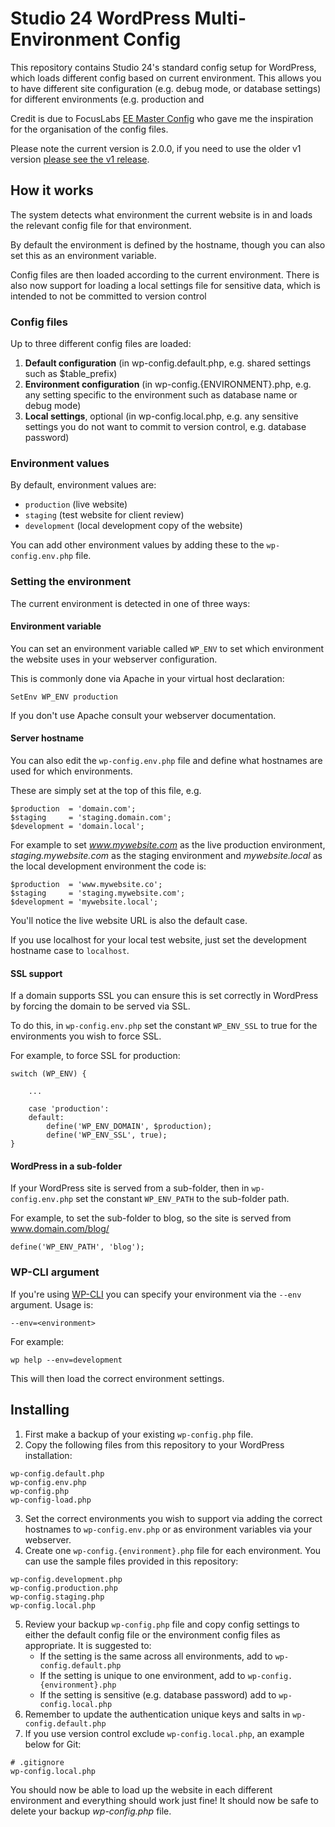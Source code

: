 # Studio 24 WordPress Multi-Environment Config

This repository contains Studio 24's standard config setup for WordPress, which 
loads different config based on current environment. This allows you to have different
site configuration (e.g. debug mode, or database settings) for different environments (e.g. production and 

Credit is due to FocusLabs [EE Master Config](https://github.com/focuslabllc/ee-master-config)
who gave me the inspiration for the organisation of the config files.

Please note the current version is 2.0.0, if you need to use the older v1 version [please see the v1 release](https://github.com/studio24/wordpress-multi-env-config/releases/tag/v1.0.2).
## How it works

The system detects what environment the current website is in and loads the relevant config file for that environment. 

By default the environment is defined by the hostname, though you can also set this as an environment variable.

Config files are then loaded according to the current environment. There is also now support for loading a local settings file
for sensitive data, which is intended to not be committed to version control

### Config files
 
Up to three different config files are loaded:

1. **Default configuration** (in wp-config.default.php, e.g. shared settings such as $table_prefix)
2. **Environment configuration** (in wp-config.{ENVIRONMENT}.php, e.g. any setting specific to the environment such as database name or debug mode)
3. **Local settings**, optional (in wp-config.local.php, e.g. any sensitive settings you do not want to commit to version control, e.g. database password)

### Environment values

By default, environment values are:

* `production` (live website)
* `staging` (test website for client review)
* `development` (local development copy of the website)

You can add other environment values by adding these to the `wp-config.env.php` file.

### Setting the environment

The current environment is detected in one of three ways:

#### Environment variable

You can set an environment variable called `WP_ENV` to set which environment the website uses in your webserver configuration. 

This is commonly done via Apache in your virtual host declaration:

    SetEnv WP_ENV production
    
If you don't use Apache consult your webserver documentation.

#### Server hostname

You can also edit the `wp-config.env.php` file and define what hostnames are used for which environments. 

These are simply set at the top of this file, e.g.

```
$production  = 'domain.com';
$staging     = 'staging.domain.com';
$development = 'domain.local';
```

For example to set *www.mywebsite.com* as the live production environment,  *staging.mywebsite.com* as the staging environment and *mywebsite.local* as the local development environment the code is: 

```
$production  = 'www.mywebsite.co';
$staging     = 'staging.mywebsite.com';
$development = 'mywebsite.local';
```
        
You'll notice the live website URL is also the default case.

If you use localhost for your local test website, just set the development hostname case to `localhost`.

#### SSL support
If a domain supports SSL you can ensure this is set correctly in WordPress by forcing the domain to be served via SSL.

To do this, in `wp-config.env.php` set the constant `WP_ENV_SSL` to true for the environments you wish to force SSL. 

For example, to force SSL for production:

```
switch (WP_ENV) {

    ...

    case 'production':
    default:
        define('WP_ENV_DOMAIN', $production);
        define('WP_ENV_SSL', true);
}
```

#### WordPress in a sub-folder
If your WordPress site is served from a sub-folder, then in `wp-config.env.php` set the constant `WP_ENV_PATH` to the sub-folder path. 

For example, to set the sub-folder to blog, so the site is served from www.domain.com/blog/

```
define('WP_ENV_PATH', 'blog');
```

### WP-CLI argument
If you're using [WP-CLI](http://wp-cli.org/) you can specify your environment via the `--env` argument. Usage is:

    --env=<environment>

For example:

    wp help --env=development    
    
This will then load the correct environment settings. 

## Installing
1. First make a backup of your existing `wp-config.php` file.
2. Copy the following files from this repository to your WordPress installation:

```
wp-config.default.php
wp-config.env.php
wp-config.php
wp-config-load.php
```
        
3. Set the correct environments you wish to support via adding the correct hostnames to `wp-config.env.php` or as environment variables via your webserver.
4. Create one `wp-config.{environment}.php` file for each environment. You can use the sample files provided in this repository:

```
wp-config.development.php
wp-config.production.php
wp-config.staging.php
wp-config.local.php
```

5. Review your backup `wp-config.php` file and copy config settings to either the default config file or the environment config files as appropriate. It is suggested to:
    * If the setting is the same across all environments, add to `wp-config.default.php`
    * If the setting is unique to one environment, add to `wp-config.{environment}.php`
    * If the setting is sensitive (e.g. database password) add to `wp-config.local.php`
6. Remember to update the authentication unique keys and salts in `wp-config.default.php`
7. If you use version control exclude `wp-config.local.php`, an example below for Git:

```
# .gitignore
wp-config.local.php
```

You should now be able to load up the website in each different environment and everything should work just fine! It should now be safe to delete your backup *wp-config.php* file.

